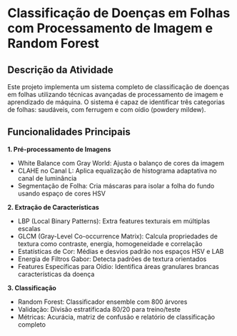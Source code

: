 # Classificação de Doenças em Folhas com Processamento de Imagem e Random Forest

## Descrição da Atividade
Este projeto implementa um sistema completo de classificação de doenças em folhas utilizando técnicas avançadas de processamento de imagem e aprendizado de máquina. O sistema é capaz de identificar três categorias de folhas: saudáveis, com ferrugem e com oídio (powdery mildew).

## Funcionalidades Principais
**1. Pré-processamento de Imagens**
  - White Balance com Gray World: Ajusta o balanço de cores da imagem
  - CLAHE no Canal L: Aplica equalização de histograma adaptativa no canal de luminância
  - Segmentação de Folha: Cria máscaras para isolar a folha do fundo usando espaço de cores HSV

**2. Extração de Características**
  - LBP (Local Binary Patterns): Extra features texturais em múltiplas escalas
  - GLCM (Gray-Level Co-occurrence Matrix): Calcula propriedades de textura como contraste, energia, homogeneidade e correlação
  - Estatísticas de Cor: Médias e desvios padrão nos espaços HSV e LAB
  - Energia de Filtros Gabor: Detecta padrões de textura orientados
  - Features Específicas para Oídio: Identifica áreas granulares brancas características da doença

**3. Classificação**
  - Random Forest: Classificador ensemble com 800 árvores
  - Validação: Divisão estratificada 80/20 para treino/teste
  - Métricas: Acurácia, matriz de confusão e relatório de classificação completo

